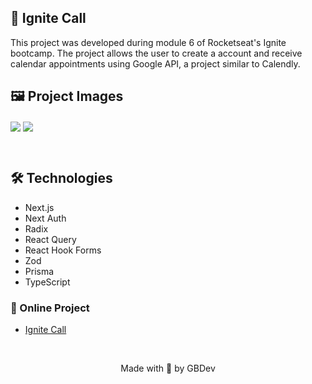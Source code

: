 ## 📆 Ignite Call

This project was developed during module 6 of Rocketseat's Ignite bootcamp. The project allows the user to create a account and receive calendar appointments using Google API, a project similar to Calendly.

## 🖼 Project Images
<img src="https://user-images.githubusercontent.com/71772559/209562977-006a79f2-a376-4fd8-80b7-a019bbf6f26a.png" align="center" />
<img src="https://user-images.githubusercontent.com/71772559/209562984-4c189abb-be83-48d3-bd78-eb538b58ff4b.png" align="center" />

&nbsp;

## 🛠️ Technologies

* Next.js
* Next Auth
* Radix
* React Query
* React Hook Forms
* Zod
* Prisma
* TypeScript

### 🔗 Online Project
* [Ignite Call](https://ignite-call-gbdev13.vercel.app/)

&nbsp;

<p align="center">Made with 💙 by GBDev</p>

